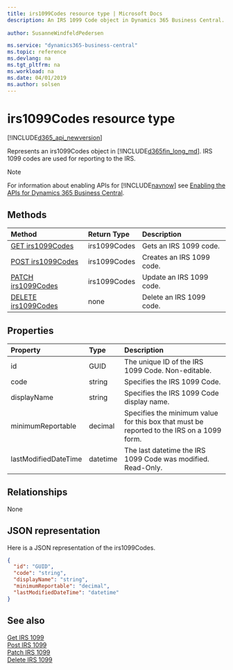 ```yaml
---
title: irs1099Codes resource type | Microsoft Docs
description: An IRS 1099 Code object in Dynamics 365 Business Central.
 
author: SusanneWindfeldPedersen

ms.service: "dynamics365-business-central"
ms.topic: reference
ms.devlang: na
ms.tgt_pltfrm: na
ms.workload: na
ms.date: 04/01/2019
ms.author: solsen
---
```


# irs1099Codes resource type

[!INCLUDE[d365_api_newversion](../../includes/d365_api_newversion.md)]

Represents an irs1099Codes object in [!INCLUDE[d365fin_long_md](../../includes/d365fin_long_md.md)]. IRS 1099 codes are used for reporting to the IRS.

> [!NOTE]  
> For information about enabling APIs for [!INCLUDE[navnow](../../includes/navnow_md.md)] see [Enabling the APIs for Dynamics 365 Business Central](../enabling-apis-for-dynamics-nav.md).

## Methods

| Method                                                 | Return Type|Description            |
|:-------------------------------------------------------|:-----------|:----------------------|
|[GET irs1099Codes](../api/dynamics_irs1099_get.md)      |irs1099Codes|Gets an IRS 1099 code. |
|[POST irs1099Codes](../api/dynamics_create_irs1099.md)  |irs1099Codes|Creates an IRS 1099 code.|
|[PATCH irs1099Codes](../api/dynamics_irs1099_update.md) |irs1099Codes|Update an IRS 1099 code.|
|[DELETE irs1099Codes](../api/dynamics_irs1099_delete.md)|none        |Delete an IRS 1099 code.|

## Properties

| Property           | Type     |Description                                      |
|:-------------------|:-------|:------------------------------------------------|
|id                  |GUID    |The unique ID of the IRS 1099 Code. Non-editable.|
|code                |string  |Specifies the IRS 1099 Code.                     |
|displayName         |string  |Specifies the IRS 1099 Code display name.        |
|minimumReportable   |decimal |Specifies the minimum value for this box that must be reported to the IRS on a 1099 form.|
|lastModifiedDateTime|datetime|The last datetime the IRS 1099 Code was modified. Read-Only.|  


## Relationships
None

## JSON representation

Here is a JSON representation of the irs1099Codes.


```json
{
  "id": "GUID",
  "code": "string",
  "displayName": "string",
  "minimumReportable": "decimal",
  "lastModifiedDateTime": "datetime"
}
```

## See also

[Get IRS 1099](../api/dynamics_irs1099_get.md)  
[Post IRS 1099](../api/dynamics_create_irs1099.md)  
[Patch IRS 1099](../api/dynamics_irs1099_update.md)  
[Delete IRS 1099](../api/dynamics_irs1099_delete.md)  